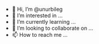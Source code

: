 - 👋 Hi, I’m @unurbileg
- 👀 I’m interested in ...
- 🌱 I’m currently learning ...
- 💞️ I’m looking to collaborate on ...
- 📫 How to reach me ...

<!---
unurbileg/unurbileg is a ✨ special ✨ repository because its `README.md` (this file) appears on your GitHub profile.
You can click the Preview link to take a look at your changes.
--->
